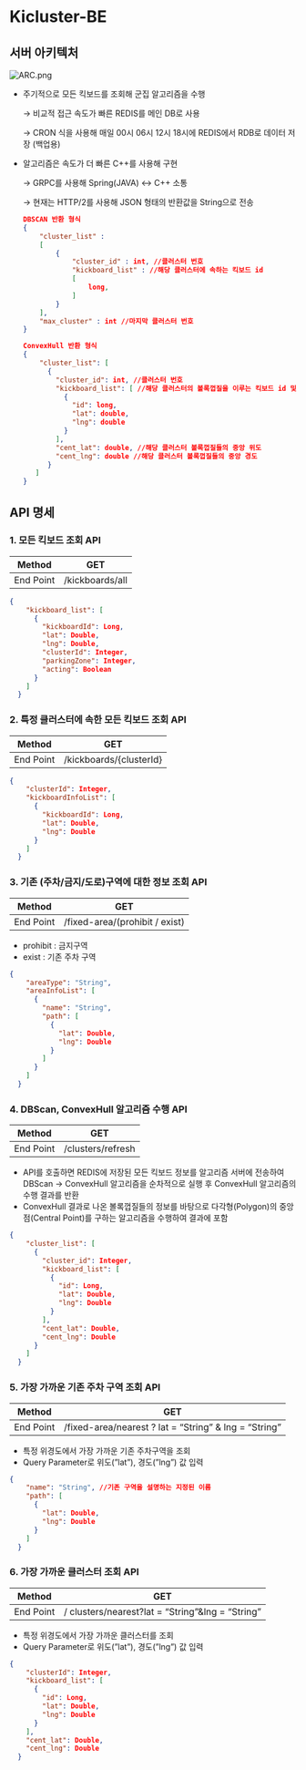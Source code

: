# Kicluster-BE

## 서버 아키텍처

![ARC.png](ARC.png)

- 주기적으로 모든 킥보드를 조회해 군집 알고리즘을 수행
    
    → 비교적 접근 속도가 빠른 REDIS를 메인 DB로 사용
    
    → CRON 식을 사용해 매일 00시 06시 12시 18시에 REDIS에서 RDB로 데이터 저장 (백업용)
    
- 알고리즘은 속도가 더 빠른 C++를 사용해 구현
    
    → GRPC를 사용해 Spring(JAVA) ↔ C++ 소통
    
    → 현재는 HTTP/2를 사용해 JSON 형태의 반환값을 String으로 전송 
    
    ```json
    DBSCAN 반환 형식
    {
    	"cluster_list" : 
    	[
    		{
    			"cluster_id" : int, //클러스터 번호
    			"kickboard_list" : //해당 클러스터에 속하는 킥보드 id 
    			[
    				long,
    			]
    		}
    	],
    	"max_cluster" : int //마지막 클러스터 번호
    }
    
    ```
    
    ```json
    ConvexHull 반환 형식
    {
        "cluster_list": [
          {
            "cluster_id": int, //클러스터 번호
            "kickboard_list": [ //해당 클러스터의 볼록껍질을 이루는 킥보드 id 및 위경도 정보
              {
                "id": long,
                "lat": double,
                "lng": double
              }
            ],
            "cent_lat": double, //해당 클러스터 볼록껍질들의 중앙 위도
            "cent_lng": double //해당 클러스터 볼록껍질들의 중앙 경도
          }
       ]  
    }
    ```
    

## API 명세

### 1. 모든 킥보드 조회 API

| Method | GET |
| --- | --- |
| End Point | /kickboards/all |

```json
{
    "kickboard_list": [
      {
        "kickboardId": Long,
        "lat": Double,
        "lng": Double,
        "clusterId": Integer,
        "parkingZone": Integer,
        "acting": Boolean
      }
    ]
  }
```

### 2. 특정 클러스터에 속한 모든 킥보드 조회 API

| Method | GET |
| --- | --- |
| End Point | /kickboards/{clusterId} |

```json
{
    "clusterId": Integer,
    "kickboardInfoList": [
      {
        "kickboardId": Long,
        "lat": Double,
        "lng": Double
      }
    ]
  }
```

### 3. 기존 (주차/금지/도로)구역에 대한 정보 조회 API

| Method | GET |
| --- | --- |
| End Point | /fixed-area/(prohibit / exist) |
- prohibit : 금지구역
- exist : 기존 주차 구역

```json
{
    "areaType": "String",
    "areaInfoList": [
      {
        "name": "String",
        "path": [
          {
            "lat": Double,
            "lng": Double
          }
        ]
      }
    ]
  }
```

### 4. DBScan, ConvexHull 알고리즘 수행 API

| Method | GET |
| --- | --- |
| End Point | /clusters/refresh |
- API를 호출하면 REDIS에 저장된 모든 킥보드 정보를 알고리즘 서버에 전송하여 DBScan → ConvexHull 알고리즘을 순차적으로 실행 후 ConvexHull 알고리즘의 수행 결과를 반환
- ConvexHull 결과로 나온 볼록껍질들의 정보를 바탕으로 다각형(Polygon)의 중앙점(Central Point)를 구하는 알고리즘을 수행하여 결과에 포함

```json
{
    "cluster_list": [
      {
        "cluster_id": Integer,
        "kickboard_list": [
          {
            "id": Long,
            "lat": Double,
            "lng": Double
          }
        ],
        "cent_lat": Double,
        "cent_lng": Double
      }
    ]
  }
```

### 5. 가장 가까운 기존 주차 구역 조회 API

| Method | GET |
| --- | --- |
| End Point | /fixed-area/nearest ? lat = “String” & lng = “String” |
- 특정 위경도에서 가장 가까운 기존 주차구역을 조회
- Query Parameter로 위도(”lat”), 경도(”lng”) 값 입력

```json
{
    "name": "String", //기존 구역을 설명하는 지정된 이름
    "path": [
      {
        "lat": Double,
        "lng": Double
      }
    ]
  }
```

### 6. 가장 가까운 클러스터 조회 API

| Method | GET |
| --- | --- |
| End Point | / clusters/nearest?lat = “String”&lng = “String” |
- 특정 위경도에서 가장 가까운 클러스터를 조회
- Query Parameter로 위도(”lat”), 경도(”lng”) 값 입력

```json
{
    "clusterId": Integer,
    "kickboard_list": [
      {
        "id": Long,
        "lat": Double,
        "lng": Double
      }
    ],
    "cent_lat": Double,
    "cent_lng": Double
  }
```